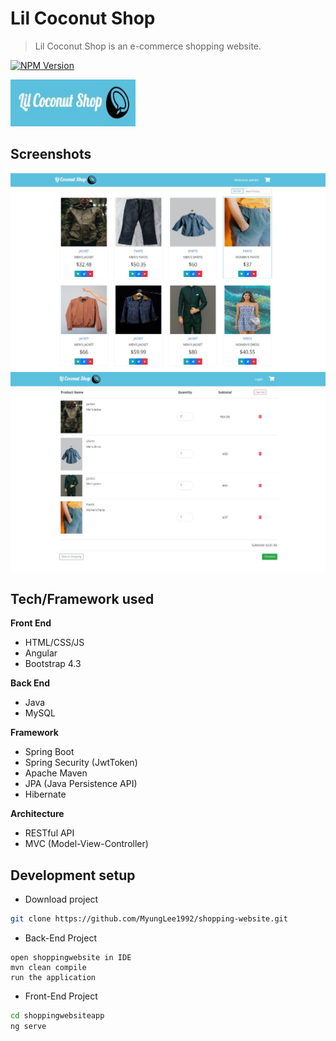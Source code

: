 # Lil Coconut Shop
> Lil Coconut Shop is an e-commerce shopping website.

[![NPM Version][npm-image]][npm-url]

<img src="images/lil-coconut-shop-logo.JPG" width="200" height="75" />

## Screenshots
<img src="images/home.JPG" />
<img src="images/cart.JPG" />

## Tech/Framework used
<b>Front End</b>
* HTML/CSS/JS
* Angular
* Bootstrap 4.3

<b>Back End</b>
* Java
* MySQL

<b>Framework</b>
* Spring Boot
* Spring Security (JwtToken)
* Apache Maven
* JPA (Java Persistence API)
* Hibernate

<b>Architecture</b>
* RESTful API
* MVC (Model-View-Controller)

## Development setup
* Download project
```sh
git clone https://github.com/MyungLee1992/shopping-website.git
```

* Back-End Project
```
open shoppingwebsite in IDE
mvn clean compile
run the application
```

* Front-End Project
```sh
cd shoppingwebsiteapp
ng serve
```

<!-- Markdown link & img dfn's -->
[npm-image]: https://img.shields.io/npm/v/npm?style=flat-square
[npm-url]: https://www.npmjs.com/package/npm/v/8.11.0
